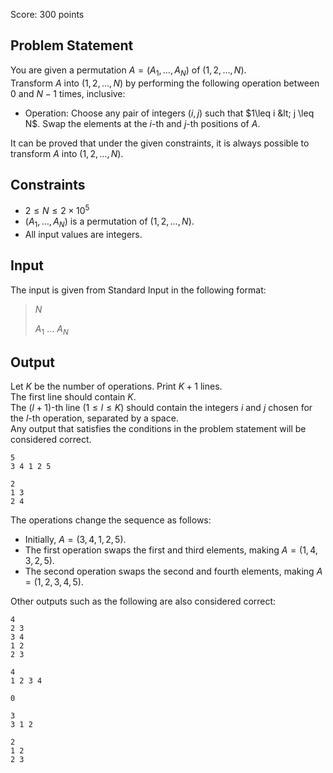 Score: $300$ points

## Problem Statement

You are given a permutation $A=(A_1,\ldots,A_N)$ of $(1,2,\ldots,N)$.<br>
Transform $A$ into $(1,2,\ldots,N)$ by performing the following operation between $0$ and $N-1$ times, inclusive:

- Operation: Choose any pair of integers $(i,j)$ such that $1\leq i &lt; j \leq N$. Swap the elements at the $i$-th and $j$-th positions of $A$.

It can be proved that under the given constraints, it is always possible to transform $A$ into $(1,2,\ldots,N)$.

## Constraints

- $2 \leq N \leq 2\times 10^5$
- $(A_1,\ldots,A_N)$ is a permutation of $(1,2,\ldots,N)$.
- All input values are integers.

## Input

The input is given from Standard Input in the following format:

> $N$
> 
> $A_1$ $\ldots$ $A_N$

## Output

Let $K$ be the number of operations. Print $K+1$ lines.<br>
The first line should contain $K$.<br>
The $(l+1)$-th line ($1\leq l \leq K$) should contain the integers $i$ and $j$ chosen for the $l$-th operation, separated by a space.<br>
Any output that satisfies the conditions in the problem statement will be considered correct.

```input1
5
3 4 1 2 5
```

```output1
2
1 3
2 4
```

The operations change the sequence as follows:

- Initially, $A=(3,4,1,2,5)$.
- The first operation swaps the first and third elements, making $A=(1,4,3,2,5)$.
- The second operation swaps the second and fourth elements, making $A=(1,2,3,4,5)$.

Other outputs such as the following are also considered correct:

```output1
4
2 3
3 4
1 2
2 3
```

```input2
4
1 2 3 4
```

```output2
0
```

```input3
3
3 1 2
```

```output3
2
1 2
2 3
```